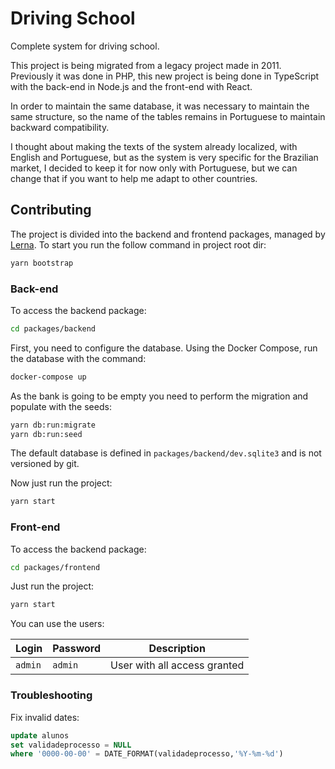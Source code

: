 # Driving School

Complete system for driving school.

This project is being migrated from a legacy project made in 2011. Previously it was done in PHP, this new project is being done in TypeScript with the back-end in Node.js and the front-end with React.

In order to maintain the same database, it was necessary to maintain the same structure, so the name of the tables remains in Portuguese to maintain backward compatibility.

I thought about making the texts of the system already localized, with English and Portuguese, but as the system is very specific for the Brazilian market, I decided to keep it for now only with Portuguese, but we can change that if you want to help me adapt to other countries.

## Contributing

The project is divided into the backend and frontend packages, managed by [Lerna](https://lerna.js.org/). To start you run the follow command in project root dir:

```zsh
yarn bootstrap
```

### Back-end

To access the backend package:

```zsh
cd packages/backend
```

First, you need to configure the database. Using the Docker Compose, run the database with the command:

```zsh
docker-compose up
```

As the bank is going to be empty you need to perform the migration and populate with the seeds:

```zsh
yarn db:run:migrate
yarn db:run:seed
```

The default database is defined in `packages/backend/dev.sqlite3` and is not versioned by git.

Now just run the project:

```zsh
yarn start
```

### Front-end

To access the backend package:

```zsh
cd packages/frontend
```

Just run the project:

```zsh
yarn start
```

You can use the users:

| Login   | Password | Description                  |
| ------- | -------- | ---------------------------- |
| `admin` | `admin`  | User with all access granted |

### Troubleshooting

Fix invalid dates:

```sql
update alunos
set validadeprocesso = NULL
where '0000-00-00' = DATE_FORMAT(validadeprocesso,'%Y-%m-%d')
```
